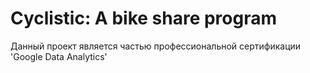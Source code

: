 # Cyclistic: A bike share program
Данный проект является частью профессиональной сертификации 'Google Data Analytics' 
